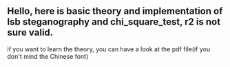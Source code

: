 ## Hello, here is basic theory and implementation of lsb steganography and chi_square_test, r2 is not sure valid.
  if you want to learn the theory, you can have a look at the pdf file(if you don't mind the Chinese font)
